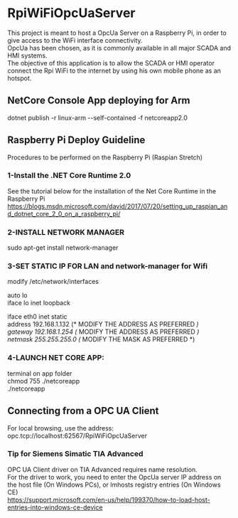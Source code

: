 # RpiWiFiOpcUaServer
This project is meant to host a OpcUa Server on a Raspberry Pi, in order to give access to the WiFi interface connectivity.  
OpcUa has been chosen, as it is commonly available in all major SCADA and HMI systems.  
The objective of this application is to allow the SCADA or HMI operator connect the Rpi WiFi to the internet by using his own mobile phone as an hotspot.  

## NetCore Console App deploying for Arm
dotnet publish -r linux-arm --self-contained -f netcoreapp2.0

## Raspberry Pi Deploy Guideline
Procedures to be performed on the Raspberry Pi (Raspian Stretch)

### 1-Install the .NET Core Runtime 2.0
See the tutorial below for the installation of the Net Core Runtime in the Raspberry Pi
https://blogs.msdn.microsoft.com/david/2017/07/20/setting_up_raspian_and_dotnet_core_2_0_on_a_raspberry_pi/

### 2-INSTALL NETWORK MANAGER
sudo apt-get install network-manager

### 3-SET STATIC IP FOR LAN and network-manager for Wifi
modify /etc/network/interfaces  
  
auto lo  
iface lo inet loopback  
  
iface eth0 inet static  
        address 192.168.1.132 (* MODIFY THE ADDRESS AS PREFERRED *)  
        gateway 192.168.1.254 (* MODIFY THE ADDRESS AS PREFERRED *)   
        netmask 255.255.255.0 (* MODIFY THE MASK AS PREFERRED *)   
  
### 4-LAUNCH NET CORE APP:
terminal on app folder  
chmod 755 ./netcoreapp  
./netcoreapp  

## Connecting from a OPC UA Client
For local browsing, use the address:
opc.tcp://localhost:62567/RpiWiFiOpcUaServer

### Tip for Siemens Simatic TIA Advanced
OPC UA Client driver on TIA Advanced requires name resolution.  
For the driver to work, you need to enter the OpcUa server IP address on the host file (On Windows PCs), or
lmhosts registry entries (On Windows CE)  
https://support.microsoft.com/en-us/help/199370/how-to-load-host-entries-into-windows-ce-device